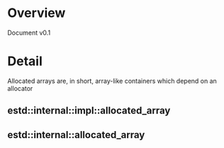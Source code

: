 # Overview

Document v0.1

# Detail

Allocated arrays are, in short, array-like containers which depend on an allocator

## estd::internal::impl::allocated_array

## estd::internal::allocated_array
